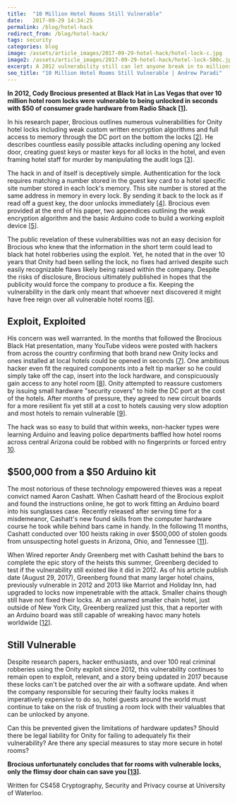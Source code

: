 ```yaml
---
title:  "10 Million Hotel Rooms Still Vulnerable"
date:   2017-09-29 14:34:25
permalink: /blog/hotel-hack
redirect_from: /blog/hotel-hack/
tags: security
categories: blog
image: /assets/article_images/2017-09-29-hotel-hack/hotel-lock-c.jpg
image2: /assets/article_images/2017-09-29-hotel-hack/hotel-lock-500c.jpg
excerpt: A 2012 vulnerability still can let anyone break in to millions of hotel rooms.
seo_title: "10 Million Hotel Rooms Still Vulnerable | Andrew Paradi"
---
```


**In 2012, Cody Brocious presented at Black Hat in Las Vegas that over 10 million hotel room locks were vulnerable to being unlocked in seconds with $50 of consumer grade hardware from Radio Shack [[1](https://www.wired.com/2017/08/the-hotel-hacker/)].**

In his research paper, Brocious outlines numerous vulnerabilities for Onity hotel locks including weak custom written encryption algorithms and full access to memory through the DC port on the bottom the locks [[2](https://www.forbes.com/sites/andygreenberg/2012/07/23/hacker-will-expose-potential-security-flaw-in-more-than-four-million-hotel-room-keycard-locks/#7d283a68eb85)]. He describes countless easily possible attacks including opening any locked door, creating guest keys or master keys for all locks in the hotel, and even framing hotel staff for murder by manipulating the audit logs [[3](http://demoseen.com/bhpaper.html)].

The hack in and of itself is deceptively simple. Authentication for the lock requires matching a number stored in the guest key card to a hotel specific site number stored in each lock's memory. This site number is stored at the same address in memory in every lock. By sending it back to the lock as if read off a guest key, the door unlocks immediately [[4](http://www.extremetech.com/computing/133448-black-hat-hacker-gains-access-to-4-million-hotel-rooms-with-arduino-microcontroller)]. Brocious even provided at the end of his paper, two appendices outlining the weak encryption algorithm and the basic Arduino code to build a working exploit device [[5](http://demoseen.com/bhpaper.html)].

The public revelation of these vulnerabilities was not an easy decision for Brocious who knew that the information in the short term could lead to black hat hotel robberies using the exploit. Yet, he noted that in the over 10 years that Onity had been selling the lock, no fixes had arrived despite such easily recognizable flaws likely being raised within the company. Despite the risks of disclosure, Brocious ultimately published in hopes that the publicity would force the company to produce a fix. Keeping the vulnerability in the dark only meant that whoever next discovered it might have free reign over all vulnerable hotel rooms [[6](http://demoseen.com/bhpaper.html)].

Exploit, Exploited
---
His concern was well warranted. In the months that followed the Brocious Black Hat presentation, many YouTube videos were posted with hackers from across the country confirming that both brand new Onity locks and ones installed at local hotels could be opened in seconds [[7](https://www.forbes.com/sites/andygreenberg/2012/08/28/videos-show-hackers-reproducing-and-refining-hotel-lock-trick-that-opens-millions-of-rooms/#35c0c52a5a5a)]. One ambitious hacker even fit the required components into a felt tip marker so he could simply take off the cap, insert into the lock hardware, and conspicuously gain access to any hotel room [[8](https://www.forbes.com/sites/andygreenberg/2012/10/02/hackers-crack-hotel-room-locks-with-a-tool-disguised-as-a-dry-erase-marker/#1001fcb37d5a)]. Onity attempted to reassure customers by issuing small hardware "security covers" to hide the DC port at the cost of the hotels. After months of pressure, they agreed to new circuit boards for a more resilient fix yet still at a cost to hotels causing very slow adoption and most hotels to remain vulnerable [[9](https://arstechnica.com/information-technology/2012/12/fix-for-hotels-electronic-door-lock-hack-slow-to-roll-out/)].

The hack was so easy to build that within weeks, non-hacker types were learning Arduino and leaving police departments baffled how hotel rooms across central Arizona could be robbed with no fingerprints or forced entry [10](https://www.wired.com/2017/08/the-hotel-hacker/).

$500,000 from a $50 Arduino kit
---
The most notorious of these technology empowered thieves was a repeat convict named Aaron Cashatt. When Cashatt heard of the Brocious exploit and found the instructions online, he got to work fitting an Arduino board into his sunglasses case. Recently released after serving time for a misdemeanor, Cashatt's new found skills from the computer hardware course he took while behind bars came in handy. In the following 11 months, Cashatt conducted over 100 heists raking in over $500,000 of stolen goods from unsuspecting hotel guests in Arizona, Ohio, and Tennessee [[11](https://www.wired.com/2017/08/the-hotel-hacker/)].

When Wired reporter Andy Greenberg met with Cashatt behind the bars to complete the epic story of the heists this summer, Greenberg decided to test if the vulnerability still existed like it did in 2012. As of his article publish date (August 29, 2017), Greenberg found that many larger hotel chains, previously vulnerable in 2012 and 2013 like Marriot and Holiday Inn, had upgraded to locks now impenetrable with the attack. Smaller chains though still have not fixed their locks. At an unnamed smaller chain hotel, just outside of New York City, Greenberg realized just this, that a reporter with an Arduino board was still capable of wreaking havoc many hotels worldwide [[12](https://www.wired.com/2017/08/the-hotel-hacker/)].

Still Vulnerable
---
Despite research papers, hacker enthusiasts, and over 100 real criminal robberies using the Onity exploit since 2012, this vulnerability continues to remain open to exploit, relevant, and a story being updated in 2017 because these locks can't be patched over the air with a software update. And when the company responsible for securing their faulty locks makes it imperatively expensive to do so, hotel guests around the world must continue to take on the risk of trusting a room lock with their valuables that can be unlocked by anyone.

Can this be prevented given the limitations of hardware updates? Should there be legal liability for Onity for failing to adequately fix their vulnerability? Are there any special measures to stay more secure in hotel rooms?

**Brocious unfortunately concludes that for rooms with vulnerable locks, only the flimsy door chain can save you [[13](http://www.extremetech.com/computing/133448-black-hat-hacker-gains-access-to-4-million-hotel-rooms-with-arduino-microcontroller)].**

Written for CS458 Cryptography, Security and Privacy course at University of Waterloo.
